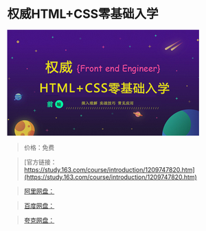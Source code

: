 # 权威HTML+CSS零基础入学

![img](../../../assets/study163/free/cf5bc6e9b1014aa1821a3d8ed29bae4c.JPG)

> 价格：免费

> [官方链接：https://study.163.com/course/introduction/1209747820.htm](https://study.163.com/course/introduction/1209747820.htm)

> [阿里网盘：]()

> [百度网盘：]()

> [夸克网盘：]()
